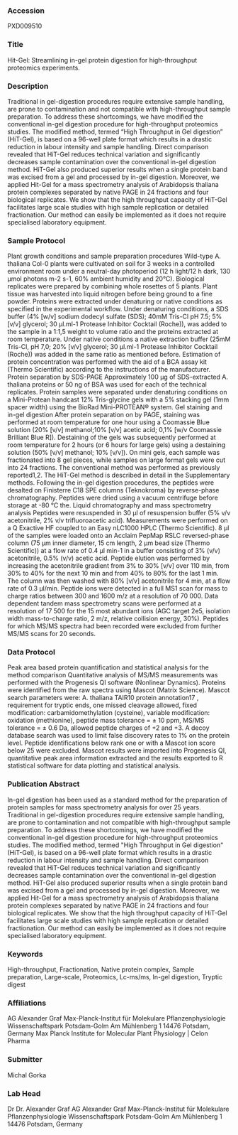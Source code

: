 ### Accession
PXD009510

### Title
Hit-Gel: Streamlining in-gel protein digestion for high-throughput proteomics experiments.

### Description
Traditional in gel-digestion procedures require extensive sample handling, are prone to contamination and not compatible with high-throughput sample preparation. To address these shortcomings, we have modified the conventional in-gel digestion procedure for high-throughput proteomics studies. The modified method, termed “High Throughput in Gel digestion” (HiT-Gel), is based on a 96-well plate format which results in a drastic reduction in labour intensity and sample handling. Direct comparison revealed that HiT-Gel reduces technical variation and significantly decreases sample contamination over the conventional in-gel digestion method. HiT-Gel also produced superior results when a single protein band was excised from a gel and processed by in-gel digestion. Moreover, we applied Hit-Gel for a mass spectrometry analysis of Arabidopsis thaliana protein complexes separated by native PAGE in 24 fractions and four biological replicates. We show that the high throughput capacity of HiT-Gel facilitates large scale studies with high sample replication or detailed fractionation. Our method can easily be implemented as it does not require specialised laboratory equipment.

### Sample Protocol
Plant growth conditions and sample preparation procedures Wild-type A. thaliana Col-0 plants were cultivated on soil for 3 weeks in a controlled environment room under a neutral-day photoperiod (12 h light/12 h dark, 130 µmol photons m-2 s-1, 60% ambient humidity and 20°C). Biological replicates were prepared by combining whole rosettes of 5 plants. Plant tissue was harvested into liquid nitrogen before being ground to a fine powder. Proteins were extracted under denaturing or native conditions as specified in the experimental workflow. Under denaturing conditions, a SDS buffer (4% [w/v] sodium dodecyl sulfate (SDS); 40mM Tris-Cl pH 7.5; 5% [v/v] glycerol; 30 µl.ml-1 Protease Inhibitor Cocktail (Roche)), was added to the sample in a 1:1,5 weight to volume ratio and the proteins extracted at room temperature. Under native conditions a native extraction buffer (25mM Tris-Cl, pH 7,0; 20% [v/v] glycerol; 30 µl.ml-1 Protease Inhibitor Cocktail (Roche)) was added in the same ratio as mentioned before. Estimation of protein concentration was performed with the aid of a BCA assay kit (Thermo Scientific) according to the instructions of the manufacturer.  Protein separation by SDS-PAGE Approximately 100 µg of SDS-extracted A. thaliana proteins or 50 ng of BSA was used for each of the technical replicates. Protein samples were separated under denaturing conditions on a Mini-Protean handcast 12% Tris-glycine gels with a 5% stacking gel (1mm spacer width) using the BioRad Mini-PROTEAN® system.  Gel staining and in-gel digestion After protein separation on by PAGE, staining was performed at room temperature for one hour using a Coomassie Blue solution (20% [v/v] methanol;10% [v/v] acetic acid; 0,1% [w/v Coomassie Brilliant Blue R]). Destaining of the gels was subsequently performed at room temperature for 2 hours (or 6 hours for large gels) using a destaining solution (50% [v/v] methanol; 10% [v/v]). On mini gels, each sample was fractionated into 8 gel pieces, while samples on large format gels were cut into 24 fractions. The conventional method was performed as previously reported1,2. The HiT-Gel method is described in detail in the Supplementary methods. Following the in-gel digestion procedures, the peptides were desalted on Finisterre C18 SPE columns (Teknokroma) by reverse-phase chromatography. Peptides were dried using a vacuum centrifuge before storage at -80 °C the.  Liquid chromatography and mass spectrometry analysis  Peptides were resuspended in 30 μl of resuspension buffer (5% v/v acetonitrile, 2% v/v trifluoroacetic acid). Measurements were performed on a Q Exactive HF coupled to an Easy nLC1000 HPLC (Thermo Scientific). 8 μl of the samples were loaded onto an Acclaim PepMap RSLC reversed-phase column (75 μm inner diameter, 15 cm length, 2 µm bead size (Thermo Scientific)) at a flow rate of 0.4 μl min-1 in a buffer consisting of 3% (v/v) acetonitrile, 0.5% (v/v) acetic acid. Peptide elution was performed by increasing the acetonitrile gradient from 3% to 30% [v/v] over 110 min, from 30% to 40% for the next 10 min and from 40% to 80% for the last 1 min. The column was then washed with 80% [v/v] acetonitrile for 4 min, at a flow rate of 0.3 μl/min. Peptide ions were detected in a full MS1 scan for mass to charge ratios between 300 and 1600 m/z at a resolution of 70 000. Data dependent tandem mass spectrometry scans were performed at a resolution of 17 500 for the 15 most abundant ions (AGC target 2e5, isolation width mass-to-charge ratio, 2 m/z, relative collision energy, 30%). Peptides for which MS/MS spectra had been recorded were excluded from further MS/MS scans for 20 seconds.

### Data Protocol
Peak area based protein quantification and statistical analysis for the method comparison Quantitative analysis of MS/MS measurements was performed with the Progenesis QI software (Nonlinear Dynamics). Proteins were identified from the raw spectra using Mascot (Matrix Science). Mascot search parameters were: A. thaliana TAIR10 protein annotation17 , requirement for tryptic ends, one missed cleavage allowed, fixed modification: carbamidomethylation (cysteine), variable modification: oxidation (methionine), peptide mass tolerance = ± 10 ppm, MS/MS tolerance = ± 0.6 Da, allowed peptide charges of +2 and +3. A decoy database search was used to limit false discovery rates to 1% on the protein level. Peptide identifications below rank one or with a Mascot ion score below 25 were excluded. Mascot results were imported into Progenesis QI, quantitative peak area information extracted and the results exported to R statistical software for data plotting and statistical analysis.

### Publication Abstract
In-gel digestion has been used as a standard method for the preparation of protein samples for mass spectrometry analysis for over 25 years. Traditional in gel-digestion procedures require extensive sample handling, are prone to contamination and not compatible with high-throughput sample preparation. To address these shortcomings, we have modified the conventional in-gel digestion procedure for high-throughput proteomics studies. The modified method, termed "High Throughput in Gel digestion" (HiT-Gel), is based on a 96-well plate format which results in a drastic reduction in labour intensity and sample handling. Direct comparison revealed that HiT-Gel reduces technical variation and significantly decreases sample contamination over the conventional in-gel digestion method. HiT-Gel also produced superior results when a single protein band was excised from a gel and processed by in-gel digestion. Moreover, we applied Hit-Gel for a mass spectrometry analysis of Arabidopsis thaliana protein complexes separated by native PAGE in 24 fractions and four biological replicates. We show that the high throughput capacity of HiT-Gel facilitates large scale studies with high sample replication or detailed fractionation. Our method can easily be implemented as it does not require specialised laboratory equipment.

### Keywords
High-throughput, Fractionation, Native protein complex, Sample preparation, Large-scale, Proteomics, Lc-ms/ms, In-gel digestion, Tryptic digest

### Affiliations
AG Alexander Graf Max-Planck-Institut für Molekulare Pflanzenphysiologie  Wissenschaftspark Potsdam-Golm Am Mühlenberg 1  14476 Potsdam, Germany
Max Planck Institute for Molecular Plant Physiology | Celon Pharma

### Submitter
Michal Gorka

### Lab Head
Dr Dr. Alexander Graf
AG Alexander Graf Max-Planck-Institut für Molekulare Pflanzenphysiologie  Wissenschaftspark Potsdam-Golm Am Mühlenberg 1  14476 Potsdam, Germany


